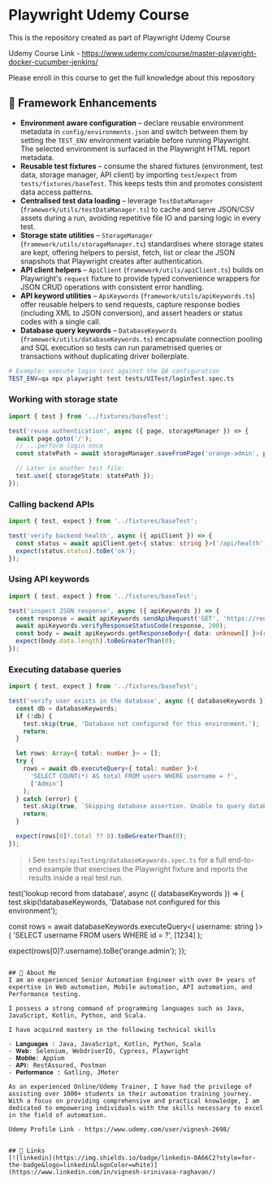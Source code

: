 # Playwright Udemy Course

This is the repository created as part of Playwright Udemy Course

Udemy Course Link - https://www.udemy.com/course/master-playwright-docker-cucumber-jenkins/

Please enroll in this course to get the full knowledge about this repository

## 🧱 Framework Enhancements

- **Environment aware configuration** – declare reusable environment metadata in `config/environments.json` and switch between them by setting the `TEST_ENV` environment variable before running Playwright. The selected environment is surfaced in the Playwright HTML report metadata.
- **Reusable test fixtures** – consume the shared fixtures (environment, test data, storage manager, API client) by importing `test`/`expect` from `tests/fixtures/baseTest`. This keeps tests thin and promotes consistent data access patterns.
- **Centralised test data loading** – leverage `TestDataManager` (`framework/utils/testDataManager.ts`) to cache and serve JSON/CSV assets during a run, avoiding repetitive file IO and parsing logic in every test.
- **Storage state utilities** – `StorageManager` (`framework/utils/storageManager.ts`) standardises where storage states are kept, offering helpers to persist, fetch, list or clear the JSON snapshots that Playwright creates after authentication.
- **API client helpers** – `ApiClient` (`framework/utils/apiClient.ts`) builds on Playwright's `request` fixture to provide typed convenience wrappers for JSON CRUD operations with consistent error handling.
- **API keyword utilities** – `ApiKeywords` (`framework/utils/apiKeywords.ts`) offer reusable helpers to send requests, capture response bodies (including XML to JSON conversion), and assert headers or status codes with a single call.
- **Database query keywords** – `DatabaseKeywords` (`framework/utils/databaseKeywords.ts`) encapsulate connection pooling and SQL execution so tests can run parametrised queries or transactions without duplicating driver boilerplate.

```bash
# Example: execute login test against the QA configuration
TEST_ENV=qa npx playwright test tests/UITest/loginTest.spec.ts
```

### Working with storage state

```ts
import { test } from '../fixtures/baseTest';

test('reuse authentication', async ({ page, storageManager }) => {
  await page.goto('/');
  // ...perform login once
  const statePath = await storageManager.saveFromPage('orange-admin', page);

  // Later in another test file:
  test.use({ storageState: statePath });
});
```

### Calling backend APIs

```ts
import { test, expect } from '../fixtures/baseTest';

test('verify backend health', async ({ apiClient }) => {
  const status = await apiClient.get<{ status: string }>('/api/health');
  expect(status.status).toBe('ok');
});
```

### Using API keywords

```ts
import { test, expect } from '../fixtures/baseTest';

test('inspect JSON response', async ({ apiKeywords }) => {
  const response = await apiKeywords.sendApiRequest('GET', 'https://reqres.in/api/users?page=2');
  await apiKeywords.verifyResponseStatusCode(response, 200);
  const body = await apiKeywords.getResponseBody<{ data: unknown[] }>(response);
  expect(body.data.length).toBeGreaterThan(0);
});
```

### Executing database queries

```ts
import { test, expect } from '../fixtures/baseTest';

test('verify user exists in the database', async ({ databaseKeywords }) => {
  const db = databaseKeywords;
  if (!db) {
    test.skip(true, 'Database not configured for this environment.');
    return;
  }

  let rows: Array<{ total: number }> = [];
  try {
    rows = await db.executeQuery<{ total: number }>(
      'SELECT COUNT(*) AS total FROM users WHERE username = ?',
      ['Admin']
    );
  } catch (error) {
    test.skip(true, `Skipping database assertion. Unable to query database: ${String(error)}`);
    return;
  }

  expect(rows[0]?.total ?? 0).toBeGreaterThan(0);
});
```

> ℹ️ See `tests/apiTesting/databaseKeywords.spec.ts` for a full end-to-end example that exercises the Playwright fixture and reports the results inside a real test run.

test('lookup record from database', async ({ databaseKeywords }) => {
  test.skip(!databaseKeywords, 'Database not configured for this environment');

  const rows = await databaseKeywords.executeQuery<{ username: string }>(
    'SELECT username FROM users WHERE id = ?',
    [1234]
  );

  expect(rows[0]?.username).toBe('orange.admin');
});
```

## 🚀 About Me
I am an experienced Senior Automation Engineer with over 8+ years of expertise in Web automation, Mobile automation, API automation, and Performance testing.

I possess a strong command of programming languages such as Java, JavaScript, Kotlin, Python, and Scala.

I have acquired mastery in the following technical skills

- 𝐋𝐚𝐧𝐠𝐮𝐚𝐠𝐞𝐬 : Java, JavaScript, Kotlin, Python, Scala
- 𝐖𝐞𝐛: Selenium, WebdriverIO, Cypress, Playwright
- 𝐌𝐨𝐛𝐢𝐥𝐞: Appium
- 𝐀𝐏𝐈: RestAssured, Postman
- 𝐏𝐞𝐫𝐟𝐨𝐫𝐦𝐚𝐧𝐜𝐞 : Gatling, JMeter

As an experienced Online/Udemy Trainer, I have had the privilege of assisting over 1000+ students in their automation training journey. With a focus on providing comprehensive and practical knowledge, I am dedicated to empowering individuals with the skills necessary to excel in the field of automation.

Udemy Profile Link - https://www.udemy.com/user/vignesh-2698/


## 🔗 Links
[![linkedin](https://img.shields.io/badge/linkedin-0A66C2?style=for-the-badge&logo=linkedin&logoColor=white)](https://www.linkedin.com/in/vignesh-srinivasa-raghavan/)

